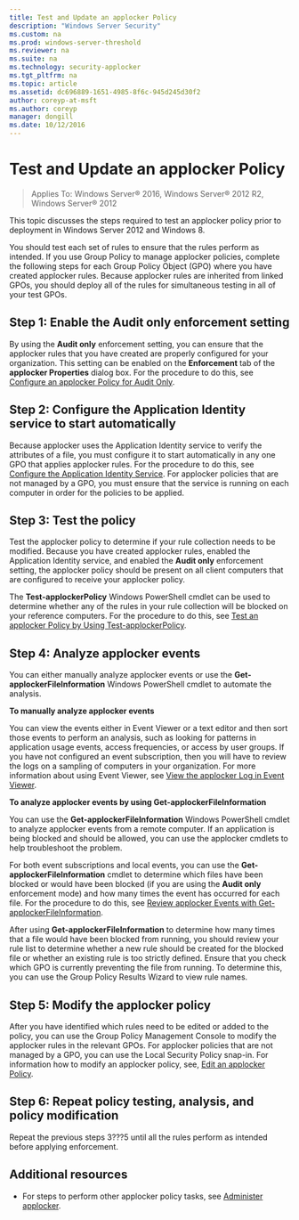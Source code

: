 ```yaml
---
title: Test and Update an applocker Policy
description: "Windows Server Security"
ms.custom: na
ms.prod: windows-server-threshold
ms.reviewer: na
ms.suite: na
ms.technology: security-applocker
ms.tgt_pltfrm: na
ms.topic: article
ms.assetid: dc696889-1651-4985-8f6c-945d245d30f2
author: coreyp-at-msft
ms.author: coreyp
manager: dongill
ms.date: 10/12/2016
---
```

# Test and Update an applocker Policy

>Applies To: Windows Server&reg; 2016, Windows Server&reg; 2012 R2, Windows Server&reg; 2012

This topic discusses the steps required to test an applocker policy prior to deployment in  Windows Server 2012  and Windows 8.

You should test each set of rules to ensure that the rules perform as intended. If you use Group Policy to manage applocker policies, complete the following steps for each Group Policy Object (GPO) where you have created applocker rules. Because applocker rules are inherited from linked GPOs, you should deploy all of the rules for simultaneous testing in all of your test GPOs.

## Step 1: Enable the Audit only enforcement setting
By using the **Audit only** enforcement setting, you can ensure that the applocker rules that you have created are properly configured for your organization. This setting can be enabled on the **Enforcement** tab of the **applocker Properties** dialog box. For the procedure to do this, see [Configure an applocker Policy for Audit Only](policies/configure-an-applocker-policy-for-audit-only.md).

## Step 2: Configure the Application Identity service to start automatically
Because applocker uses the Application Identity service to verify the attributes of a file, you must configure it to start automatically in any one GPO that applies applocker rules. For the procedure to do this, see [Configure the Application Identity Service](policies/configure-the-application-identity-service.md). For applocker policies that are not managed by a GPO, you must ensure that the service is running on each computer in order for the policies to be applied.

## Step 3: Test the policy
Test the applocker policy to determine if your rule collection needs to be modified. Because you have created applocker rules, enabled the Application Identity service, and enabled the **Audit only** enforcement setting, the applocker policy should be present on all client computers that are configured to receive your applocker policy.

The **Test-applockerPolicy** Windows PowerShell cmdlet can be used to determine whether any of the rules in your rule collection will be blocked on your reference computers. For the procedure to do this, see [Test an applocker Policy by Using Test-applockerPolicy](policies/test-an-applocker-policy-by-using-test-applockerpolicy.md).

## Step 4: Analyze applocker events
You can either manually analyze applocker events or use the **Get-applockerFileInformation** Windows PowerShell cmdlet to automate the analysis.

**To manually analyze applocker events**

You can view the events either in Event Viewer or a text editor and then sort those events to perform an analysis, such as looking for patterns in application usage events, access frequencies, or access by user groups. If you have not configured an event subscription, then you will have to review the logs on a sampling of computers in your organization. For more information about using Event Viewer, see [View the applocker Log in Event Viewer](monitor-application-usage-with-applocker.md#BKMK_AppLkr_View_Log).

**To analyze applocker events by using Get-applockerFileInformation**

You can use the **Get-applockerFileInformation** Windows PowerShell cmdlet to analyze applocker events from a remote computer. If an application is being blocked and should be allowed, you can use the applocker cmdlets to help troubleshoot the problem.

For both event subscriptions and local events, you can use the **Get-applockerFileInformation** cmdlet to determine which files have been blocked or would have been blocked (if you are using the **Audit only** enforcement mode) and how many times the event has occurred for each file. For the procedure to do this, see [Review applocker Events with Get-applockerFileInformation](monitor-application-usage-with-applocker.md#BKMK_AppLkr_Review_Events).

After using **Get-applockerFileInformation** to determine how many times that a file would have been blocked from running, you should review your rule list to determine whether a new rule should be created for the blocked file or whether an existing rule is too strictly defined. Ensure that you check which GPO is currently preventing the file from running. To determine this, you can use the Group Policy Results Wizard to view rule names.

## Step 5: Modify the applocker policy
After you have identified which rules need to be edited or added to the policy, you can use the Group Policy Management Console to modify the applocker rules in the relevant GPOs. For applocker policies that are not managed by a GPO, you can use the Local Security Policy snap-in. For information how to modify an applocker policy, see, [Edit an applocker Policy](edit-an-applocker-policy.md).

## Step 6: Repeat policy testing, analysis, and policy modification
Repeat the previous steps 3???5 until all the rules perform as intended before applying enforcement.

## Additional resources

-   For steps to perform other applocker policy tasks, see [Administer applocker](administer-applocker.md).




